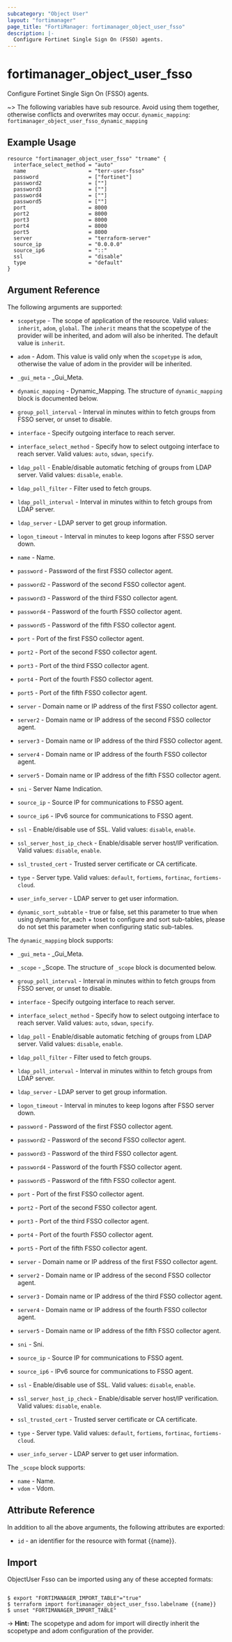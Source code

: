 ```yaml
---
subcategory: "Object User"
layout: "fortimanager"
page_title: "FortiManager: fortimanager_object_user_fsso"
description: |-
  Configure Fortinet Single Sign On (FSSO) agents.
---
```


# fortimanager_object_user_fsso
Configure Fortinet Single Sign On (FSSO) agents.

~> The following variables have sub resource. Avoid using them together, otherwise conflicts and overwrites may occur.
`dynamic_mapping`: `fortimanager_object_user_fsso_dynamic_mapping`



## Example Usage

```hcl
resource "fortimanager_object_user_fsso" "trname" {
  interface_select_method = "auto"
  name                    = "terr-user-fsso"
  password                = ["fortinet"]
  password2               = [""]
  password3               = [""]
  password4               = [""]
  password5               = [""]
  port                    = 8000
  port2                   = 8000
  port3                   = 8000
  port4                   = 8000
  port5                   = 8000
  server                  = "terraform-server"
  source_ip               = "0.0.0.0"
  source_ip6              = "::"
  ssl                     = "disable"
  type                    = "default"
}
```

## Argument Reference


The following arguments are supported:

* `scopetype` - The scope of application of the resource. Valid values: `inherit`, `adom`, `global`. The `inherit` means that the scopetype of the provider will be inherited, and adom will also be inherited. The default value is `inherit`.
* `adom` - Adom. This value is valid only when the `scopetype` is `adom`, otherwise the value of adom in the provider will be inherited.

* `_gui_meta` - _Gui_Meta.
* `dynamic_mapping` - Dynamic_Mapping. The structure of `dynamic_mapping` block is documented below.
* `group_poll_interval` - Interval in minutes within to fetch groups from FSSO server, or unset to disable.
* `interface` - Specify outgoing interface to reach server.
* `interface_select_method` - Specify how to select outgoing interface to reach server. Valid values: `auto`, `sdwan`, `specify`.

* `ldap_poll` - Enable/disable automatic fetching of groups from LDAP server. Valid values: `disable`, `enable`.

* `ldap_poll_filter` - Filter used to fetch groups.
* `ldap_poll_interval` - Interval in minutes within to fetch groups from LDAP server.
* `ldap_server` - LDAP server to get group information.
* `logon_timeout` - Interval in minutes to keep logons after FSSO server down.
* `name` - Name.
* `password` - Password of the first FSSO collector agent.
* `password2` - Password of the second FSSO collector agent.
* `password3` - Password of the third FSSO collector agent.
* `password4` - Password of the fourth FSSO collector agent.
* `password5` - Password of the fifth FSSO collector agent.
* `port` - Port of the first FSSO collector agent.
* `port2` - Port of the second FSSO collector agent.
* `port3` - Port of the third FSSO collector agent.
* `port4` - Port of the fourth FSSO collector agent.
* `port5` - Port of the fifth FSSO collector agent.
* `server` - Domain name or IP address of the first FSSO collector agent.
* `server2` - Domain name or IP address of the second FSSO collector agent.
* `server3` - Domain name or IP address of the third FSSO collector agent.
* `server4` - Domain name or IP address of the fourth FSSO collector agent.
* `server5` - Domain name or IP address of the fifth FSSO collector agent.
* `sni` - Server Name Indication.
* `source_ip` - Source IP for communications to FSSO agent.
* `source_ip6` - IPv6 source for communications to FSSO agent.
* `ssl` - Enable/disable use of SSL. Valid values: `disable`, `enable`.

* `ssl_server_host_ip_check` - Enable/disable server host/IP verification. Valid values: `disable`, `enable`.

* `ssl_trusted_cert` - Trusted server certificate or CA certificate.
* `type` - Server type. Valid values: `default`, `fortiems`, `fortinac`, `fortiems-cloud`.

* `user_info_server` - LDAP server to get user information.
* `dynamic_sort_subtable` - true or false, set this parameter to true when using dynamic for_each + toset to configure and sort sub-tables, please do not set this parameter when configuring static sub-tables.

The `dynamic_mapping` block supports:

* `_gui_meta` - _Gui_Meta.
* `_scope` - _Scope. The structure of `_scope` block is documented below.
* `group_poll_interval` - Interval in minutes within to fetch groups from FSSO server, or unset to disable.
* `interface` - Specify outgoing interface to reach server.
* `interface_select_method` - Specify how to select outgoing interface to reach server. Valid values: `auto`, `sdwan`, `specify`.

* `ldap_poll` - Enable/disable automatic fetching of groups from LDAP server. Valid values: `disable`, `enable`.

* `ldap_poll_filter` - Filter used to fetch groups.
* `ldap_poll_interval` - Interval in minutes within to fetch groups from LDAP server.
* `ldap_server` - LDAP server to get group information.
* `logon_timeout` - Interval in minutes to keep logons after FSSO server down.
* `password` - Password of the first FSSO collector agent.
* `password2` - Password of the second FSSO collector agent.
* `password3` - Password of the third FSSO collector agent.
* `password4` - Password of the fourth FSSO collector agent.
* `password5` - Password of the fifth FSSO collector agent.
* `port` - Port of the first FSSO collector agent.
* `port2` - Port of the second FSSO collector agent.
* `port3` - Port of the third FSSO collector agent.
* `port4` - Port of the fourth FSSO collector agent.
* `port5` - Port of the fifth FSSO collector agent.
* `server` - Domain name or IP address of the first FSSO collector agent.
* `server2` - Domain name or IP address of the second FSSO collector agent.
* `server3` - Domain name or IP address of the third FSSO collector agent.
* `server4` - Domain name or IP address of the fourth FSSO collector agent.
* `server5` - Domain name or IP address of the fifth FSSO collector agent.
* `sni` - Sni.
* `source_ip` - Source IP for communications to FSSO agent.
* `source_ip6` - IPv6 source for communications to FSSO agent.
* `ssl` - Enable/disable use of SSL. Valid values: `disable`, `enable`.

* `ssl_server_host_ip_check` - Enable/disable server host/IP verification. Valid values: `disable`, `enable`.

* `ssl_trusted_cert` - Trusted server certificate or CA certificate.
* `type` - Server type. Valid values: `default`, `fortiems`, `fortinac`, `fortiems-cloud`.

* `user_info_server` - LDAP server to get user information.

The `_scope` block supports:

* `name` - Name.
* `vdom` - Vdom.


## Attribute Reference

In addition to all the above arguments, the following attributes are exported:
* `id` - an identifier for the resource with format {{name}}.

## Import

ObjectUser Fsso can be imported using any of these accepted formats:
```

$ export "FORTIMANAGER_IMPORT_TABLE"="true"
$ terraform import fortimanager_object_user_fsso.labelname {{name}}
$ unset "FORTIMANAGER_IMPORT_TABLE"
```
-> **Hint:** The scopetype and adom for import will directly inherit the scopetype and adom configuration of the provider.

